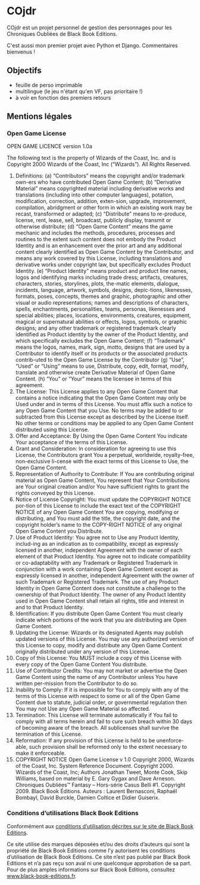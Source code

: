 COjdr
=======

COjdr est un projet personnel de gestion des personnages pour les Chroniques Oubliées de Black Book Editions.

C'est aussi mon premier projet avec Python et Django. Commentaires bienvenus !

Objectifs
----------

* feuille de perso imprimable
* multilingue (le jeu n'étant qu'en VF, pas prioritaire !)
* à voir en fonction des premiers retours


Mentions légales
------------------

### Open Game License

OPEN GAME LICENCE version 1.0a

The following text is the property of Wizards of the Coast, Inc. and is Copyright 2000 Wizards of the Coast, Inc (“Wizards”). All Rights Reserved.

1. Definitions:
(a) “Contributors” means the copyright and/or trademark own-ers who have contributed Open Game Content;
(b) “Derivative Material” means copyrighted material including derivative works and translations (including into other computer languages), potation, modification, correction, addition, exten-sion, upgrade, improvement, compilation, abridgment or other form in which an existing work may be recast, transformed or adapted;
(c) “Distribute” means to re-produce, license, rent, lease, sell, broadcast, publicly display, transmit or otherwise distribute;
(d) “Open Game Content” means the game mechanic and includes the methods, procedures, processes and routines to the extent such content does not embody the Product Identity and is an enhancement over the prior art and any additional content clearly identified as Open Game Content by the Contributor, and means any work covered by this License, including translations and derivative works under copyright law, but specifically excludes Product Identity.
(e) “Product Identity” means product and product line names, logos and identifying marks including trade dress; artifacts, creatures, characters, stories, storylines, plots, the-matic elements, dialogue, incidents, language, artwork, symbols, designs, depic-tions, likenesses, formats, poses, concepts, themes and graphic, photographic and other visual or audio representations; names and descriptions of characters, spells, enchantments, personalities, teams, personas, likenesses and special abilities; places, locations, environments, creatures, equipment, magical or supernatural abilities or effects, logos, symbols, or graphic designs; and any other trademark or registered trademark clearly identified as Product identity by the owner of the Product Identity, and which specifically excludes the Open Game Content;
(f) “Trademark” means the logos, names, mark, sign, motto, designs that are used by a Contributor to identify itself or its products or the associated products contrib-uted to the Open Game License by the Contributor
(g) “Use”, “Used” or “Using” means to use, Distribute, copy, edit, format, modify, translate and otherwise create Derivative Material of Open Game Content.
(h) “You” or “Your” means the licensee in terms of this agreement.
2. The License: This License applies to any Open Game Content that contains a notice indicating that the Open Game Content may only be Used under and in terms of this License. You must affix such a notice to any Open Game Content that you Use. No terms may be added to or subtracted from this License except as described by the License itself. No other terms or conditions may be applied to any Open Game Content distributed using this License.
3. Offer and Acceptance: By Using the Open Game Content You indicate Your acceptance of the terms of this License.
4. Grant and Consideration: In consideration for agreeing to use this License, the Contributors grant You a perpetual, worldwide, royalty-free, non-exclusive li-cense with the exact terms of this License to Use, the Open Game Content.
5. Representation of Authority to Contribute: If You are contributing original material as Open Game Content, You represent that Your Contributions are Your original creation and/or You have sufficient rights to grant the rights conveyed by this License.
6. Notice of License Copyright: You must update the COPYRIGHT NOTICE por-tion of this License to include the exact text of the COPYRIGHT NOTICE of any Open Game Content You are copying, modifying or distributing, and You must add the title, the copyright date, and the copyright holder’s name to the COPY-RIGHT NOTICE of any original Open Game Content you Distribute.
7. Use of Product Identity: You agree not to Use any Product Identity, includ-ing as an indication as to compatibility, except as expressly licensed in another, independent Agreement with the owner of each element of that Product Identity. You agree not to indicate compatibility or co-adaptability with any Trademark or Registered Trademark in conjunction with a work containing Open Game Content except as expressly licensed in another, independent Agreement with the owner of such Trademark or Registered Trademark. The use of any Product Identity in Open Game Content does not constitute a challenge to the ownership of that Product Identity. The owner of any Product Identity used in Open Game Content shall retain all rights, title and interest in and to that Product Identity.
8. Identification: If you distribute Open Game Content You must clearly indicate which portions of the work that you are distributing are Open Game Content.
9. Updating the License: Wizards or its designated Agents may publish updated versions of this License. You may use any authorized version of this License to copy, modify and distribute any Open Game Content originally distributed under any version of this License.
10. Copy of this License: You MUST include a copy of this License with every copy of the Open Game Content You distribute.
11. Use of Contributor Credits: You may not market or advertise the Open Game Content using the name of any Contributor unless You have written per-mission from the Contributor to do so.
12. Inability to Comply: If it is impossible for You to comply with any of the terms of this License with respect to some or all of the Open Game Content due to statute, judicial order, or governmental regulation then You may not Use any Open Game Material so affected.
13. Termination: This License will terminate automatically if You fail to comply with all terms herein and fail to cure such breach within 30 days of becoming aware of the breach. All sublicenses shall survive the termination of this License.
14. Reformation: If any provision of this License is held to be unenforce-able, such provision shall be reformed only to the extent necessary to make it enforceable.
15. COPYRIGHT NOTICE
Open Game License v 1.0 Copyright 2000, Wizards of the Coast, Inc.
System Reference Document. Copyright 2000. Wizards of the Coast, Inc; Authors Jonathan Tweet, Monte Cook, Skip Williams, based on material by E. Gary Gygax and Dave Arneson.
Chroniques Oubliées™ Fantasy – Hors-série Casus Belli #1. Copyright 2009. Black Book Éditions. Auteurs : Laurent Bernasconi, Raphaël Bombayl, David Burckle, Damien Coltice et Didier Guiserix.

### Conditions d’utilisations Black Book Editions

Conformément aux [conditions d’utilisation décrites sur le site de Black Book Editions](http://www.black-book-editions.fr/texte.php?id=6).

Ce site utilise des marques déposées et/ou des droits d’auteurs qui sont la propriété de Black Book Editions comme l’y autorisent les conditions d’utilisation de Black Book Editions. Ce site n’est pas publié par Black Book Editions et n’a pas reçu son aval ni une quelconque approbation de sa part. Pour de plus amples informations sur Black Book Editions, consultez www.black-book-editions.fr.
